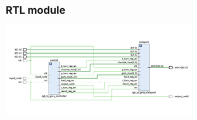 # RTL module
<img src="https://github.com/18520474/AnhAnh/blob/main/Assigment/weak_2/RTL/img/1.png">
    
